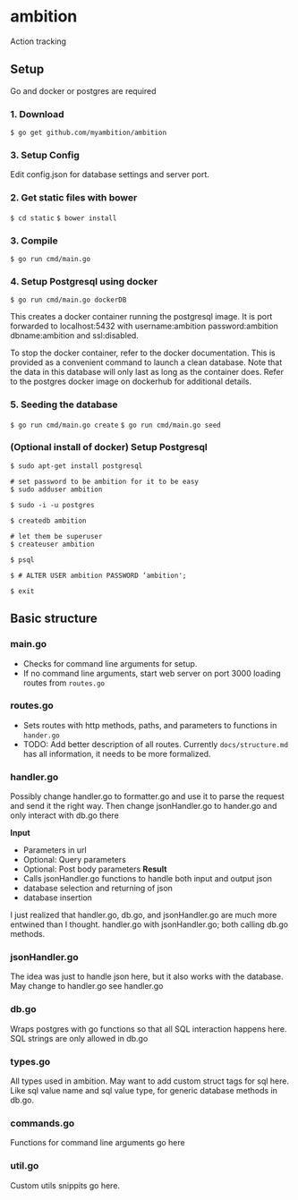 # ambition

Action tracking

## Setup

Go and docker or postgres are required

### 1. Download
`$ go get github.com/myambition/ambition`

### 3. Setup Config
Edit config.json for database settings and server port.

### 2. Get static files with bower
`$ cd static`
`$ bower install`

### 3. Compile

`$ go run cmd/main.go`

### 4. Setup Postgresql using docker

`$ go run cmd/main.go dockerDB`

This creates a docker container running the postgresql image. It is port forwarded to localhost:5432 with username:ambition password:ambition dbname:ambition and ssl:disabled.

To stop the docker container, refer to the docker documentation. This is provided as a convenient command to launch a clean database. Note that the data in this database will only last as long as the container does. Refer to the postgres docker image on dockerhub for additional details.

### 5. Seeding the database

`$ go run cmd/main.go create`
`$ go run cmd/main.go seed`

### (Optional install of docker) Setup Postgresql

```
$ sudo apt-get install postgresql

# set password to be ambition for it to be easy
$ sudo adduser ambition

$ sudo -i -u postgres

$ createdb ambition

# let them be superuser
$ createuser ambition

$ psql

$ # ALTER USER ambition PASSWORD ‘ambition';

$ exit
```


## Basic structure

### main.go

- Checks for command line arguments for setup.
- If no command line arguments, start web server on port 3000 loading routes from `routes.go`

### routes.go

- Sets routes with http methods, paths, and parameters to functions in `hander.go`
- TODO: Add better description of all routes. Currently `docs/structure.md` has all information, it needs to be more formalized.

### handler.go

Possibly change handler.go to formatter.go and use it to parse the request and send it the right way. Then change jsonHandler.go to hander.go and only interact with db.go there

**Input**
- Parameters in url
- Optional: Query parameters
- Optional: Post body parameters
**Result**
- Calls jsonHandler.go functions to handle both input and output json
- database selection and returning of json
- database insertion

I just realized that handler.go, db.go, and jsonHandler.go are much more entwined than I thought. handler.go with jsonHandler.go; both calling db.go methods.

### jsonHandler.go

The idea was just to handle json here, but it also works with the database. May change to handler.go see handler.go

### db.go

Wraps postgres with go functions so that all SQL interaction happens here. SQL strings are only allowed in db.go

### types.go

All types used in ambition. May want to add custom struct tags for sql here. Like sql value name and sql value type, for generic database methods in db.go.

### commands.go

Functions for command line arguments go here

### util.go

Custom utils snippits go here.


